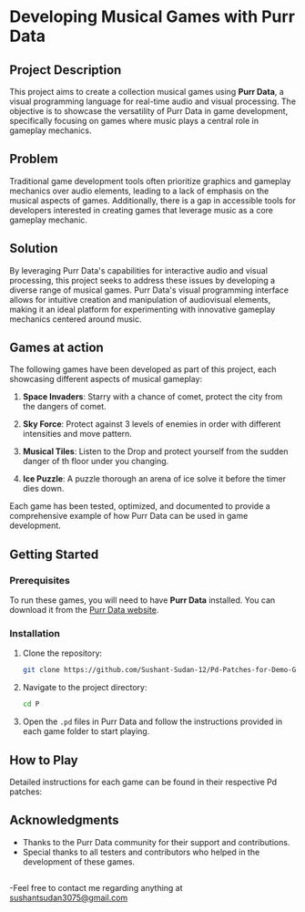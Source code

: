 # Developing Musical Games with Purr Data

## Project Description

This project aims to create a collection musical games using **Purr Data**, a visual programming language for real-time audio and visual processing. The objective is to showcase the versatility of Purr Data in game development, specifically focusing on games where music plays a central role in gameplay mechanics.

## Problem

Traditional game development tools often prioritize graphics and gameplay mechanics over audio elements, leading to a lack of emphasis on the musical aspects of games. Additionally, there is a gap in accessible tools for developers interested in creating games that leverage music as a core gameplay mechanic.

## Solution

By leveraging Purr Data's capabilities for interactive audio and visual processing, this project seeks to address these issues by developing a diverse range of musical games. Purr Data's visual programming interface allows for intuitive creation and manipulation of audiovisual elements, making it an ideal platform for experimenting with innovative gameplay mechanics centered around music.

## Games at action

The following games have been developed as part of this project, each showcasing different aspects of musical gameplay:

1. **Space Invaders**: Starry with a chance of comet, protect the city from the dangers of comet.

2. **Sky Force**: Protect against 3 levels of enemies in order with different intensities and move pattern.

3. **Musical Tiles**: Listen to the Drop and protect yourself from the sudden danger of th floor under you changing.

4. **Ice Puzzle**: A puzzle thorough an arena of ice solve it before the timer dies down.

Each game has been tested, optimized, and documented to provide a comprehensive example of how Purr Data can be used in game development.

## Getting Started

### Prerequisites

To run these games, you will need to have **Purr Data** installed. You can download it from the [Purr Data website](https://agraef.github.io/purr-data/).

### Installation

1. Clone the repository:
    ```bash
    git clone https://github.com/Sushant-Sudan-12/Pd-Patches-for-Demo-Games.git
    ```
2. Navigate to the project directory:
    ```bash
    cd P
    ```
3. Open the `.pd` files in Purr Data and follow the instructions provided in each game folder to start playing.

## How to Play

Detailed instructions for each game can be found in their respective Pd patches:

## Acknowledgments

- Thanks to the Purr Data community for their support and contributions.
- Special thanks to all testers and contributors who helped in the development of these games.

##

-Feel free to contact me regarding anything at sushantsudan3075@gmail.com
